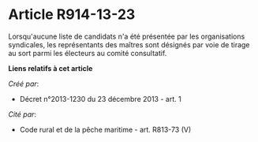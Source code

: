 # Article R914-13-23

Lorsqu'aucune liste de candidats n'a été présentée par les organisations syndicales, les représentants des maîtres sont
désignés par voie de tirage au sort parmi les électeurs au comité consultatif.

**Liens relatifs à cet article**

_Créé par_:

  - Décret n°2013-1230 du 23 décembre 2013 - art. 1

_Cité par_:

  - Code rural et de la pêche maritime - art. R813-73 (V)
